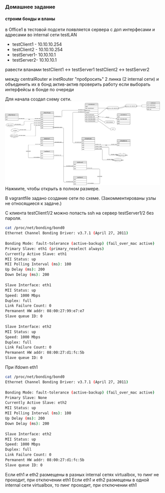 ### Домашнее задание
#### строим бонды и вланы

в Office1 в тестовой подсети появляется сервера с доп интерфесами и адресами
во internal сети testLAN
- testClient1 - 10.10.10.254
- testClient2 - 10.10.10.254
- testServer1- 10.10.10.1
- testServer2- 10.10.10.1

равести вланами
testClient1 <-> testServer1
testClient2 <-> testServer2

между centralRouter и inetRouter
"пробросить" 2 линка (2 internal сети) и объединить их в бонд актив-актив
проверить работу если выборать интерфейсы в бонде по очереди

Для начала создал схему сети. 
![schema](https://raw.githubusercontent.com/YogSottot/otus_linux_1804/master/2/10/Networkchart_bond.svg?sanitize=true)
Нажмите, чтобы открыть в полном размере.

В vagrantfile задано создание сети по схеме. (Закомментированы узлы не относящиеся к задаче.)

C клиента testClient1/2 можно попасть ssh на сервер testServer1/2 без пароля.

```bash
cat /proc/net/bonding/bond0 
Ethernet Channel Bonding Driver: v3.7.1 (April 27, 2011)

Bonding Mode: fault-tolerance (active-backup) (fail_over_mac active)
Primary Slave: eth1 (primary_reselect always)
Currently Active Slave: eth1
MII Status: up
MII Polling Interval (ms): 100
Up Delay (ms): 200
Down Delay (ms): 200

Slave Interface: eth1
MII Status: up
Speed: 1000 Mbps
Duplex: full
Link Failure Count: 0
Permanent HW addr: 08:00:27:99:e7:e7
Slave queue ID: 0

Slave Interface: eth2
MII Status: up
Speed: 1000 Mbps
Duplex: full
Link Failure Count: 0
Permanent HW addr: 08:00:27:d1:fc:5b
Slave queue ID: 0
```

При ifdown eth1
```bash
cat /proc/net/bonding/bond0 
Ethernet Channel Bonding Driver: v3.7.1 (April 27, 2011)

Bonding Mode: fault-tolerance (active-backup) (fail_over_mac active)
Primary Slave: None
Currently Active Slave: eth2
MII Status: up
MII Polling Interval (ms): 100
Up Delay (ms): 200
Down Delay (ms): 200

Slave Interface: eth2
MII Status: up
Speed: 1000 Mbps
Duplex: full
Link Failure Count: 0
Permanent HW addr: 08:00:27:d1:fc:5b
Slave queue ID: 0
```

Если eth1 и eth2 размещены в разных internal сетях virtualbox, то пинг не проходит, при отключении eth1
Если eth1 и eth2 размещены в одной internal сети virtualbox, то пинг проходит, при отключении eth1
